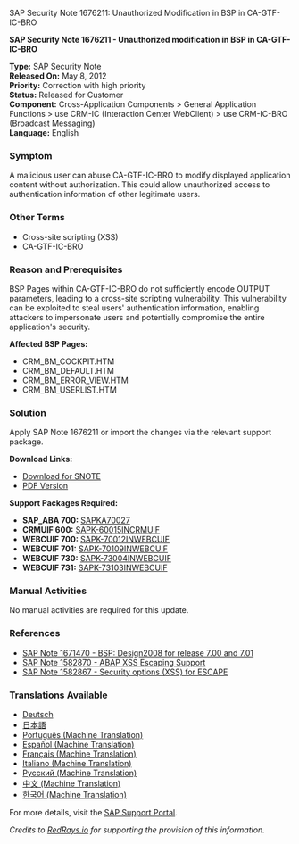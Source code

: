 SAP Security Note 1676211: Unauthorized Modification in BSP in CA-GTF-IC-BRO

**SAP Security Note 1676211 - Unauthorized modification in BSP in CA-GTF-IC-BRO**

**Type:** SAP Security Note  
**Released On:** May 8, 2012  
**Priority:** Correction with high priority  
**Status:** Released for Customer  
**Component:** Cross-Application Components > General Application Functions > use CRM-IC (Interaction Center WebClient) > use CRM-IC-BRO (Broadcast Messaging)  
**Language:** English

### **Symptom**
A malicious user can abuse CA-GTF-IC-BRO to modify displayed application content without authorization. This could allow unauthorized access to authentication information of other legitimate users.

### **Other Terms**
- Cross-site scripting (XSS)
- CA-GTF-IC-BRO

### **Reason and Prerequisites**
BSP Pages within CA-GTF-IC-BRO do not sufficiently encode OUTPUT parameters, leading to a cross-site scripting vulnerability. This vulnerability can be exploited to steal users' authentication information, enabling attackers to impersonate users and potentially compromise the entire application's security.

**Affected BSP Pages:**
- CRM_BM_COCKPIT.HTM
- CRM_BM_DEFAULT.HTM
- CRM_BM_ERROR_VIEW.HTM
- CRM_BM_USERLIST.HTM

### **Solution**
Apply SAP Note 1676211 or import the changes via the relevant support package.

**Download Links:**
- [Download for SNOTE](https://notesdownloads.sap.com/note/0040000009953632017)
- [PDF Version](https://userapps.support.sap.com/sap/support/sfm/notes/print/0001676211?language=en-US&token=6F10FCC03869A87AB82639F1846211EF)

**Support Packages Required:**
- **SAP_ABA 700:** [SAPKA70027](https://me.sap.com/supportpackage/SAPK-A70027)
- **CRMUIF 600:** [SAPK-60015INCRMUIF](https://me.sap.com/supportpackage/SAPK-60015INCRMUIF)
- **WEBCUIF 700:** [SAPK-70012INWEBCUIF](https://me.sap.com/supportpackage/SAPK-70012INWEBCUIF)
- **WEBCUIF 701:** [SAPK-70109INWEBCUIF](https://me.sap.com/supportpackage/SAPK-70109INWEBCUIF)
- **WEBCUIF 730:** [SAPK-73004INWEBCUIF](https://me.sap.com/supportpackage/SAPK-73004INWEBCUIF)
- **WEBCUIF 731:** [SAPK-73103INWEBCUIF](https://me.sap.com/supportpackage/SAPK-73103INWEBCUIF)

### **Manual Activities**
No manual activities are required for this update.

### **References**
- [SAP Note 1671470 - BSP: Design2008 for release 7.00 and 7.01](https://me.sap.com/notes/1671470)
- [SAP Note 1582870 - ABAP XSS Escaping Support](https://me.sap.com/notes/1582870)
- [SAP Note 1582867 - Security options (XSS) for ESCAPE](https://me.sap.com/notes/1582867)

### **Translations Available**
- [Deutsch](https://me.sap.com/notes/0001676211/D)
- [日本語](https://me.sap.com/notes/0001676211/J)
- [Português (Machine Translation)](https://me.sap.com/notes/0001676211/P)
- [Español (Machine Translation)](https://me.sap.com/notes/0001676211/S)
- [Français (Machine Translation)](https://me.sap.com/notes/0001676211/F)
- [Italiano (Machine Translation)](https://me.sap.com/notes/0001676211/I)
- [Русский (Machine Translation)](https://me.sap.com/notes/0001676211/R)
- [中文 (Machine Translation)](https://me.sap.com/notes/0001676211/1)
- [한국어 (Machine Translation)](https://me.sap.com/notes/0001676211/3)

For more details, visit the [SAP Support Portal](https://me.sap.com/).

*Credits to [RedRays.io](https://redrays.io) for supporting the provision of this information.*